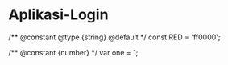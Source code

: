 # Aplikasi-Login

/** @constant
    @type {string}
    @default
*/
const RED = 'ff0000';

/** @constant {number} */
var one = 1;
